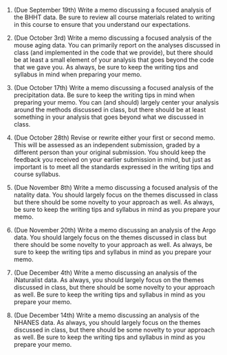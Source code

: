 1. (Due September 19th) Write a memo discussing a focused analysis of
the BHHT data.  Be sure to review all course materials related to
writing in this course to ensure that you understand our expectations.

2. (Due October 3rd) Write a memo discussing a focused analysis of the
mouse aging data.  You can primarily report on the analyses discussed
in class (and implemented in the code that we provide), but there
should be at least a small element of your analysis that goes beyond
the code that we gave you.  As always, be sure to keep the writing
tips and syllabus in mind when preparing your memo.

3. (Due October 17th) Write a memo discussing a focused analysis of
the precipitation data.  Be sure to keep the writing tips in mind when
preparing your memo.  You can (and should) largely center your
analysis around the methods discussed in class, but there should be at
least something in your analysis that goes beyond what we discussed in
class.

4. (Due October 28th) Revise or rewrite either your first or second
memo.  This will be assessed as an independent submission, graded by a
different person than your original submission.  You should keep the
feedback you received on your earlier submission in mind, but just as
important is to meet all the standards expressed in the writing tips
and course syllabus.

5. (Due November 8th) Write a memo discussing a focused analysis of
the natality data.  You should largely focus on the themes discussed
in class but there should be some novelty to your approach as well.
As always, be sure to keep the writing tips and syllabus in mind
as you prepare your memo.

6. (Due November 20th) Write a memo discussing an analysis of
the Argo data.  You should largely focus on the themes discussed
in class but there should be some novelty to your approach as well.
As always, be sure to keep the writing tips and syllabus in mind
as you prepare your memo.

7. (Due December 4th) Write a memo discussing an analysis of
the iNaturalist data.  As always, you should largely focus on the
themes discussed in class, but there should be some novelty to your approach
as well. Be sure to keep the writing tips and syllabus in mind
as you prepare your memo.

8. (Due December 14th) Write a memo discussing an analysis of
the NHANES data.  As always, you should largely focus on the
themes discussed in class, but there should be some novelty to your approach
as well. Be sure to keep the writing tips and syllabus in mind
as you prepare your memo.
